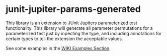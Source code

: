 # junit-jupiter-params-generated
This library is an extension to JUnit Jupiters parameterized test functionality. 
This library will generate all parameter permutations for a parameterized test just by inpecting the type, and including annotations for certain types to tell the extension the acceptable values. 

See some examples in the [WIKI Examples Section](https://github.com/wesleyhome-com/junit-jupiter-params-generated/wiki#examples).
